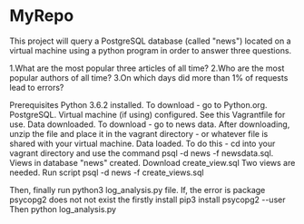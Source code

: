 # MyRepo

This project will query a PostgreSQL database (called "news") located on a virtual machine using a python program in order to answer three questions.

1.What are the most popular three articles of all time?
2.Who are the most popular authors of all time?
3.On which days did more than 1% of requests lead to errors?

Prerequisites
Python 3.6.2 installed. To download - go to Python.org.
PostgreSQL.
Virtual machine (if using) configured. See this Vagrantfile for use.
Data downloaded. To download - go to news data. After downloading, unzip the file and place it in the vagrant directory - or whatever file is shared with your virtual machine.
Data loaded. To do this - cd into your vagrant directory and use the command psql -d news -f newsdata.sql.
Views in database "news" created. Download create_view.sql Two views are needed.
Run script psql -d news -f create_views.sql

Then, finally run python3 log_analysis.py file.
If, the error is package psycopg2 does not not exist the firstly install  pip3 install psycopg2 --user
Then python log_analysis.py
